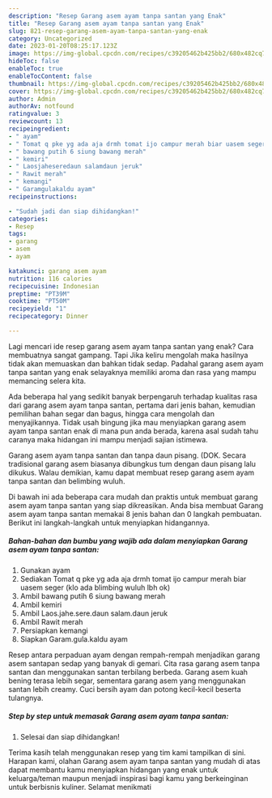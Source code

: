 ```yaml
---
description: "Resep Garang asem ayam tanpa santan yang Enak"
title: "Resep Garang asem ayam tanpa santan yang Enak"
slug: 821-resep-garang-asem-ayam-tanpa-santan-yang-enak
category: Uncategorized
date: 2023-01-20T08:25:17.123Z
image: https://img-global.cpcdn.com/recipes/c39205462b425bb2/680x482cq70/garang-asem-ayam-tanpa-santan-foto-resep-utama.jpg
hideToc: false
enableToc: true
enableTocContent: false
thumbnail: https://img-global.cpcdn.com/recipes/c39205462b425bb2/680x482cq70/garang-asem-ayam-tanpa-santan-foto-resep-utama.jpg
cover: https://img-global.cpcdn.com/recipes/c39205462b425bb2/680x482cq70/garang-asem-ayam-tanpa-santan-foto-resep-utama.jpg
author: Admin
authorAv: notfound
ratingvalue: 3
reviewcount: 13
recipeingredient:
- " ayam"
- " Tomat q pke yg ada aja drmh tomat ijo campur merah biar uasem seger klo ada blimbing wuluh lbh ok"
- " bawang putih 6 siung bawang merah"
- " kemiri"
- " Laosjaheseredaun salamdaun jeruk"
- " Rawit merah"
- " kemangi"
- " Garamgulakaldu ayam"
recipeinstructions:

- "Sudah jadi dan siap dihidangkan!"
categories:
- Resep
tags:
- garang
- asem
- ayam

katakunci: garang asem ayam 
nutrition: 116 calories
recipecuisine: Indonesian
preptime: "PT39M"
cooktime: "PT50M"
recipeyield: "1"
recipecategory: Dinner

---
```



Lagi mencari ide resep garang asem ayam tanpa santan yang enak? Cara membuatnya sangat gampang. Tapi Jika keliru mengolah maka hasilnya tidak akan memuaskan dan bahkan tidak sedap. Padahal garang asem ayam tanpa santan yang enak selayaknya memiliki aroma dan rasa yang mampu memancing selera kita.


Ada beberapa hal yang sedikit banyak berpengaruh terhadap kualitas rasa dari garang asem ayam tanpa santan, pertama dari jenis bahan, kemudian pemilihan bahan segar dan bagus, hingga cara mengolah dan menyajikannya. Tidak usah bingung jika mau menyiapkan garang asem ayam tanpa santan enak di mana pun anda berada, karena asal sudah tahu caranya maka hidangan ini mampu menjadi sajian istimewa.

Garang asem ayam tanpa santan dan tanpa daun pisang. (DOK. Secara tradisional garang asem biasanya dibungkus tum dengan daun pisang lalu dikukus. Walau demikian, kamu dapat membuat resep garang asem ayam tanpa santan dan belimbing wuluh.


Di bawah ini ada beberapa cara mudah dan praktis untuk membuat garang asem ayam tanpa santan yang siap dikreasikan. Anda bisa membuat Garang asem ayam tanpa santan memakai 8 jenis bahan dan 0 langkah pembuatan. Berikut ini langkah-langkah untuk menyiapkan hidangannya.

<!--inarticleads1-->

##### Bahan-bahan dan bumbu yang wajib ada dalam menyiapkan Garang asem ayam tanpa santan:

1. Gunakan  ayam
1. Sediakan  Tomat q pke yg ada aja drmh tomat ijo campur merah biar uasem seger (klo ada blimbing wuluh lbh ok)
1. Ambil  bawang putih 6 siung bawang merah
1. Ambil  kemiri
1. Ambil  Laos.jahe.sere.daun salam.daun jeruk
1. Ambil  Rawit merah
1. Persiapkan  kemangi
1. Siapkan  Garam.gula.kaldu ayam


Resep antara perpaduan ayam dengan rempah-rempah menjadikan garang asem santapan sedap yang banyak di gemari. Cita rasa garang asem tanpa santan dan menggunakan santan terbilang berbeda. Garang asem kuah bening terasa lebih segar, sementara garang asem yang menggunakan santan lebih creamy. Cuci bersih ayam dan potong kecil-kecil beserta tulangnya. 

<!--inarticleads2-->

##### Step by step untuk memasak Garang asem ayam tanpa santan:


1. Selesai dan siap dihidangkan!



Terima kasih telah menggunakan resep yang tim kami tampilkan di sini. Harapan kami, olahan Garang asem ayam tanpa santan yang mudah di atas dapat membantu kamu menyiapkan hidangan yang enak untuk keluarga/teman maupun menjadi inspirasi bagi kamu yang berkeinginan untuk berbisnis kuliner. Selamat menikmati
